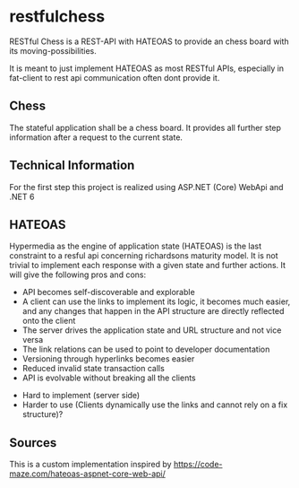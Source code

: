 # restfulchess
RESTful Chess is a REST-API with HATEOAS to provide an chess board with its moving-possibilities.

It is meant to just implement HATEOAS as most RESTful APIs, especially in fat-client to rest api communication often dont provide it.

## Chess
The stateful application shall be a chess board. It provides all further step information after a request to the current state.

## Technical Information
For the first step this project is realized using ASP.NET (Core) WebApi and .NET 6

## HATEOAS
Hypermedia as the engine of application state (HATEOAS) is the last constraint to a resful api concerning richardsons maturity model.
It is not trivial to implement each response with a given state and further actions. It will give the following pros and cons:
   
+ API becomes self-discoverable and explorable
+ A client can use the links to implement its logic, it becomes much easier, and any changes that happen in the API structure are directly reflected onto the client
+ The server drives the application state and URL structure and not vice versa
+ The link relations can be used to point to developer documentation
+ Versioning through hyperlinks becomes easier
+ Reduced invalid state transaction calls
+ API is evolvable without breaking all the clients
- Hard to implement (server side)
- Harder to use (Clients dynamically use the links and cannot rely on a fix structure)?

## Sources
This is a custom implementation inspired by https://code-maze.com/hateoas-aspnet-core-web-api/